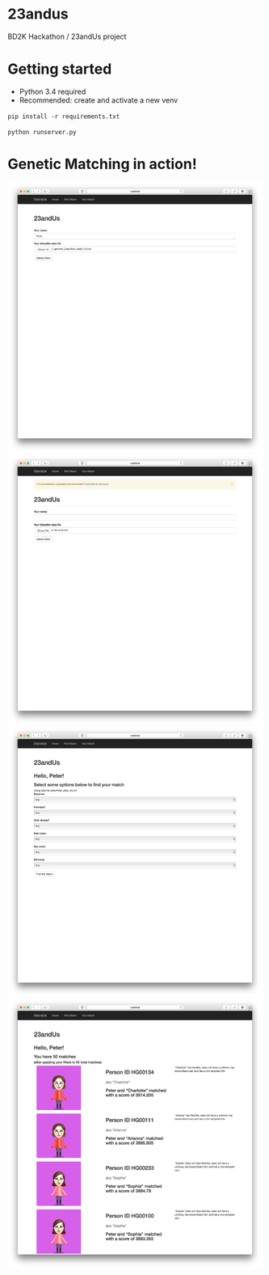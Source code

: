 # 23andus
BD2K Hackathon / 23andUs project

# Getting started

* Python 3.4 required
* Recommended: create and activate a new venv

`pip install -r requirements.txt`

`python runserver.py`

# Genetic Matching in action!

![23andUs Screenshot1](img/choosefile.png)
![23andUs Screenshot2](img/fileupload.png)
![23andUs Screenshot3](img/findmatch.png)
![23andUs Screenshot4](img/matches.png)